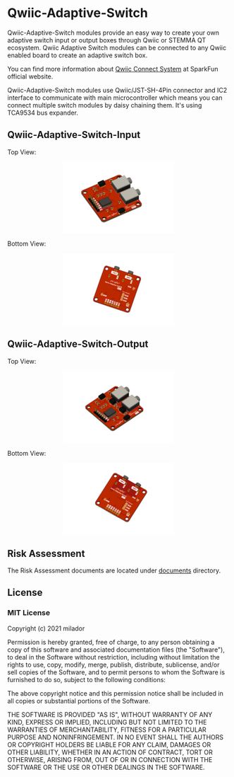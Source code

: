 # Qwiic-Adaptive-Switch

Qwiic-Adaptive-Switch modules provide an easy way to create your own adaptive switch input or output boxes through Qwiic or STEMMA QT ecosystem. Qwiic Adaptive Switch modules can be connected to any Qwiic enabled board to create an adaptive switch box.

You can find more information about <a href="https://www.sparkfun.com/qwiic">Qwiic Connect System</a> at SparkFun official website.

Qwiic-Adaptive-Switch modules use Qwiic/JST-SH-4Pin connector and IC2 interface to communicate with main microcontroller which means you can connect multiple switch modules by daisy chaining them. It's using TCA9534 bus expander.

## Qwiic-Adaptive-Switch-Input

Top View: 
<p align="center">
<img align="center" src="https://raw.githubusercontent.com/milador/Qwiic-Adaptive-Switch/main/Resources/Qwiic_Adaptive_Switch_Input_Top.png" width="50%" height="50%" alt="Qwiic Adaptive Switch Input Top"/>
</p>



Bottom View:
<p align="center">
<img align="center" src="https://raw.githubusercontent.com/milador/Qwiic-Adaptive-Switch/main/Resources/Qwiic_Adaptive_Switch_Input_Bottom.png" width="50%" height="50%" alt="Qwiic Adaptive Switch Input Bottom"/>
</p>


## Qwiic-Adaptive-Switch-Output

Top View: 
<p align="center">
<img align="center" src="https://raw.githubusercontent.com/milador/Qwiic-Adaptive-Switch/main/Resources/Qwiic_Adaptive_Switch_Output_Top.png" width="50%" height="50%" alt="Qwiic Adaptive Switch Output Top"/>
</p>



Bottom View:
<p align="center">
<img align="center" src="https://raw.githubusercontent.com/milador/Qwiic-Adaptive-Switch/main/Resources/Qwiic_Adaptive_Switch_Output_Bottom.png" width="50%" height="50%" alt="Qwiic Adaptive Switch Output Bottom"/>
</p>

## Risk Assessment

The Risk Assessment documents are located under [documents](./documents/) directory. 

## License

### MIT License

Copyright (c) 2021 milador

Permission is hereby granted, free of charge, to any person obtaining a copy of this software and associated documentation files (the "Software"), to deal in the Software without restriction, including without limitation the rights to use, copy, modify, merge, publish, distribute, sublicense, and/or sell copies of the Software, and to permit persons to whom the Software is furnished to do so, subject to the following conditions:

The above copyright notice and this permission notice shall be included in all copies or substantial portions of the Software.

THE SOFTWARE IS PROVIDED "AS IS", WITHOUT WARRANTY OF ANY KIND, EXPRESS OR IMPLIED, INCLUDING BUT NOT LIMITED TO THE WARRANTIES OF MERCHANTABILITY, FITNESS FOR A PARTICULAR PURPOSE AND NONINFRINGEMENT. IN NO EVENT SHALL THE AUTHORS OR COPYRIGHT HOLDERS BE LIABLE FOR ANY CLAIM, DAMAGES OR OTHER LIABILITY, WHETHER IN AN ACTION OF CONTRACT, TORT OR OTHERWISE, ARISING FROM, OUT OF OR IN CONNECTION WITH THE SOFTWARE OR THE USE OR OTHER DEALINGS IN THE SOFTWARE.




